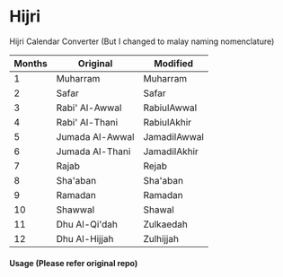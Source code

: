 # Hijri

Hijri Calendar Converter (But I changed to malay naming nomenclature)

| Months | Original        | Modified     |
| ------ | --------------- | ------------ |
| 1      | Muharram        | Muharram     |
| 2      | Safar           | Safar        |
| 3      | Rabi\' Al-Awwal | RabiulAwwal  |
| 4      | Rabi\' Al-Thani | RabiulAkhir  |
| 5      | Jumada Al-Awwal | JamadilAwwal |
| 6      | Jumada Al-Thani | JamadilAkhir |
| 7      | Rajab           | Rejab        |
| 8      | Sha\'aban       | Sha\'aban    |
| 9      | Ramadan         | Ramadan      |
| 10     | Shawwal         | Shawal       |
| 11     | Dhu Al-Qi\'dah  | Zulkaedah    |
| 12     | Dhu Al-Hijjah   | Zulhijjah    |

#### Usage (Please refer original repo)
